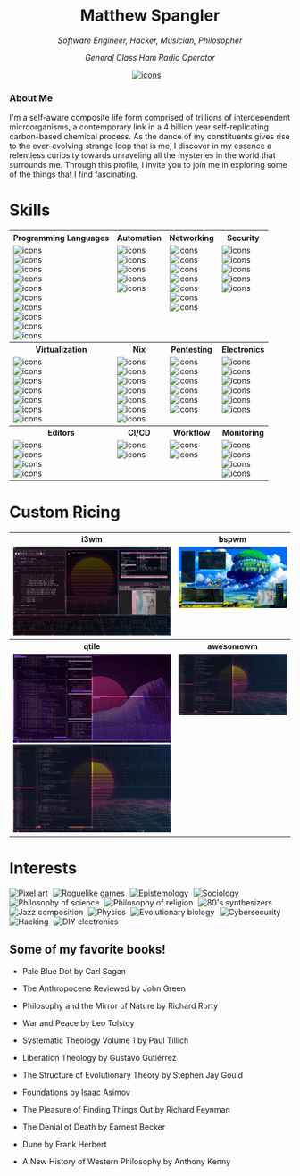  

<body>
  <div class="c1">
    <div align="center">
      <h1>Matthew Spangler</h1><em>Software Engineer, Hacker, Musician, Philosopher</em>
      <p><em>General Class Ham Radio Operator</em></p>
      <div>
        <a href="https://www.linkedin.com/in/mattspangler-tech/"><img height="30" src="https://skillicons.dev/icons?i=linkedin" alt="icons"></a> &nbsp;&nbsp;
      </div>
    </div>
  </div>
  <div>
    <h3>About Me</h3>
    <p>I'm a self-aware composite life form comprised of trillions of interdependent microorganisms, a contemporary link in a 4 billion year self-replicating carbon-based chemical process. As the dance of my constituents gives rise to the ever-evolving strange loop that is me, I discover in my essence a relentless curiosity towards unraveling all the mysteries in the world that surrounds me. Through this profile, I invite you to join me in exploring some of the things that I find fascinating.</p>
  </div>
  <h1>Skills</h1>
    <table>
      <tr>
        <th>Programming Languages</th>
        <th>Automation</th>
        <th>Networking</th>
        <th>Security</th>
      </tr>
      <tr>
        <td valign="top">
          <div><img title="C" height="25" src="https://img.shields.io/badge/c-%2300599C.svg?style=for-the-badge&amp;logo=C&amp;logoColor=white" alt="icons"></div>
          <div><img title="C++" height="25" src="https://img.shields.io/badge/c++-%2300599C.svg?style=for-the-badge&amp;logo=c%2B%2B&amp;logoColor=white" alt="icons"></div>
          <div><img title="C#" height="25" src="https://img.shields.io/badge/c%23-%23239120.svg?style=for-the-badge&amp;logo=c-sharp&amp;logoColor=white" alt="icons"></div>
          <div><img title="Rust" height="25" src="https://img.shields.io/badge/rust-%23000000.svg?style=for-the-badge&amp;logo=rust&amp;logoColor=white" alt="icons"></div>
          <div><img title="Python" height="25" src="https://img.shields.io/badge/python-3670A0?style=for-the-badge&amp;logo=python&amp;logoColor=ffdd54" alt="icons"></div>
          <div><img title="Elisp" height="25" src="https://img.shields.io/badge/Elisp-%237F5AB6.svg?&amp;style=for-the-badge&amp;logo=gnu-emacs&amp;logoColor=white" alt="icons"></div>
          <div><img title="Bash" height="25" src="https://img.shields.io/badge/Bash-%23121011.svg?style=for-the-badge&amp;logo=gnu-bash&amp;logoColor=white" alt="icons"></div>
          <div><img title="Javascript" height="25" src="https://img.shields.io/badge/javascript-%23323330.svg?style=for-the-badge&amp;logo=javascript&amp;logoColor=%23F7DF1E" alt="icons"></div>
          <div><img title="HTML5" height="25" src="https://img.shields.io/badge/html5-%23E34F26.svg?style=for-the-badge&amp;logo=html5&amp;logoColor=white" alt="icons"></div>
          <div><img title="CSS" height="25" src="https://img.shields.io/badge/css3-%231572B6.svg?style=for-the-badge&amp;logo=css3&amp;logoColor=white" alt="icons"></div>
        </td>
        <td valign="top">
          <div><img title="HTML5" height="25" src="https://img.shields.io/badge/robotframework-%43B02A?style=for-the-badge&amp;logo=robotframework&amp;logoColor=white&amp;color=00c0b5" alt="icons"></div>
          <div><img title="HTML5" height="25" src="https://img.shields.io/badge/-selenium-%43B02A?style=for-the-badge&amp;logo=selenium&amp;logoColor=white" alt="icons"></div>
          <div><img title="HTML5" height="25" src="https://img.shields.io/badge/ansible-%43B02A?style=for-the-badge&amp;logo=ansible&amp;logoColor=white&amp;color=black" alt="icons"></div>
          <div><img title="HTML5" height="25" src="https://img.shields.io/badge/OpenCV-%43B02A?style=for-the-badge&amp;logo=OpenCV&amp;logoColor=lightgreen&amp;color=blue" alt="icons"></div>
          <div><img title="HTML5" height="25" src="https://img.shields.io/badge/pandas-%43B02A?style=for-the-badge&amp;logo=pandas&amp;logoColor=white&amp;color=darkblue" alt="icons"></div>
        </td>
        <td valign="top">
          <div><img title="HTML5" height="25" src="https://img.shields.io/badge/cisco_ios_xe%2Fxr%2Fnxos-%43B02A?style=for-the-badge&amp;logo=cisco&amp;logoColor=white&amp;color=blue" alt="icons"></div>
          <div><img title="HTML5" height="25" src="https://img.shields.io/badge/mikrotik_routeros-%43B02A?style=for-the-badge&amp;i&amp;logoColor=white&amp;color=cyan" alt="icons"></div>
          <div><img title="HTML5" height="25" src="https://img.shields.io/badge/ubiquiti_unifi_os-%43B02A?style=for-the-badge&amp;logo=ubiquiti&amp;logoColor=white&amp;color=darkblue" alt="icons"></div>
          <div><img title="HTML5" height="25" src="https://img.shields.io/badge/edgerouter_edge_os-%43B02A?style=for-the-badge&amp;logoColor=white&amp;color=black" alt="icons"></div>
          <div><img title="HTML5" height="25" src="https://img.shields.io/badge/pfsense-%43B02A?style=for-the-badge&amp;logo=pfsense&amp;logoColor=white&amp;color=212121" alt="icons"></div>
          <div><img title="HTML5" height="25" src="https://img.shields.io/badge/opnsense-%43B02A?style=for-the-badge&amp;logo=opnsense&amp;logoColor=white&amp;color=D94F00" alt="icons"></div>
          <div><img title="HTML5" height="25" src="https://img.shields.io/badge/openwrt-%43B02A?style=for-the-badge&amp;logo=openwrt&amp;logoColor=white&amp;color=00B5E2" alt="icons"></div>
        </td>
        <td valign="top">
          <div><img title="HTML5" height="25" src="https://img.shields.io/badge/qubes_os-%43B02A?style=for-the-badge&amp;logo=qubesos&amp;logoColor=white&amp;color=00B5E2" alt="icons"></div>
          <div><img title="HTML5" height="25" src="https://img.shields.io/badge/coreboot-%43B02A?style=for-the-badge&amp;logo=coreboot&amp;logoColor=white&amp;color=grey" alt="icons"></div>
          <div><img title="HTML5" height="25" src="https://img.shields.io/badge/gnupg-%43B02A?style=for-the-badge&amp;logo=gnuprivacyguard&amp;logoColor=white&amp;color=0093DD" alt="icons"></div>
          <div><img title="HTML5" height="25" src="https://img.shields.io/badge/yubikeys-%43B02A?style=for-the-badge&amp;logo=yubico&amp;logoColor=white&amp;color=84BD00" alt="icons"></div>
          <div><img title="HTML5" height="25" src="https://img.shields.io/badge/selinux-%43B02A?style=for-the-badge&amp;logo=selinux&amp;logoColor=white&amp;color=FCC624" alt="icons"></div>
        </td>
      </tr>
      <tr>
        <th>Virtualization</th>
        <th>Nix</th>
        <th>Pentesting</th>
        <th>Electronics</th>
      </tr>
      <tr>
        <td valign="top">
          <div><img title="HTML5" height="25" src="https://img.shields.io/badge/proxmox-%43B02A?style=for-the-badge&amp;logo=proxmox&amp;logoColor=white&amp;color=E57000" alt="icons"></div>
          <div><img title="HTML5" height="25" src="https://img.shields.io/badge/kubernetes-%43B02A?style=for-the-badge&amp;logo=kubernetes&amp;logoColor=white&amp;color=326CE5" alt="icons"></div>
          <div><img title="HTML5" height="25" src="https://img.shields.io/badge/xenserver-%43B02A?style=for-the-badge&amp;logo=xenserver&amp;logoColor=white&amp;color=000000" alt="icons"></div>
          <div><img title="HTML5" height="25" src="https://img.shields.io/badge/docker-%43B02A?style=for-the-badge&amp;logo=docker&amp;logoColor=white&amp;color=2496ED" alt="icons"></div>
          <div><img title="HTML5" height="25" src="https://img.shields.io/badge/podman-%43B02A?style=for-the-badge&amp;logo=podman&amp;logoColor=white&amp;color=892CA0" alt="icons"></div>
          <div><img title="HTML5" height="25" src="https://img.shields.io/badge/kvm-%43B02A?style=for-the-badge&amp;logo=kvm&amp;logoColor=white&amp;color=FF6600" alt="icons"></div>
          <div><img title="HTML5" height="25" src="https://img.shields.io/badge/vagrant-%43B02A?style=for-the-badge&amp;logo=vagrant&amp;logoColor=white&amp;color=1868F2" alt="icons"></div>
        </td>
        <td valign="top">
          <div><img title="HTML5" height="25" src="https://img.shields.io/badge/NixOS-%230E5C6E?style=for-the-badge&logo=nixos&logoColor=white" alt="icons"></div>         
          <div><img title="HTML5" height="25" src="https://img.shields.io/badge/debian-%43B02A?style=for-the-badge&amp;logo=debian&amp;logoColor=white&amp;color=A81D33" alt="icons"></div>
          <div><img title="HTML5" height="25" src="https://img.shields.io/badge/arch_linux-%43B02A?style=for-the-badge&amp;logo=archlinux&amp;logoColor=white&amp;color=1793D1" alt="icons"></div>
          <div><img title="HTML5" height="25" src="https://img.shields.io/badge/Red%20Hat%20Enterprise%20Linux-%43B02A?style=for-the-badge&amp;logo=redhat&amp;logoColor=white&amp;color=EE0000" alt="icons"></div>
          <div><img title="HTML5" height="25" src="https://img.shields.io/badge/opensuse-%43B02A?style=for-the-badge&amp;logo=opensuse&amp;logoColor=white&amp;color=73BA25" alt="icons"></div>
          <div><img title="HTML5" height="25" src="https://img.shields.io/badge/freebsd-%43B02A?style=for-the-badge&amp;logo=freebsd&amp;logoColor=white&amp;color=AB2B28" alt="icons"></div>
          <div><img title="HTML5" height="25" src="https://img.shields.io/badge/flatpak-%43B02A?style=for-the-badge&amp;logo=flatpak&amp;logoColor=white&amp;color=1793D1" alt="icons"></div>
        </td>
        <td valign="top">
          <div>
              <img title="HTML5" height="25" src="https://img.shields.io/badge/metasploit-%43B02A?style=for-the-badge&amp;logo=metasploit&amp;logoColor=white&amp;color=ED1C24" alt="icons">
          </div>
          <div>
            <img title="HTML5" height="25" src="https://img.shields.io/badge/nmap-%43B02A?style=for-the-badge&amp;logo=nmap&amp;logoColor=white&amp;color=E1672D" alt="icons">
          </div>
          <div>
            <img title="HTML5" height="25" src="https://img.shields.io/badge/wireshark-%43B02A?style=for-the-badge&amp;logo=wireshark&amp;logoColor=white&amp;color=1679A7" alt="icons">
          </div>
          <div>
            <img title="HTML5" height="25" src="https://img.shields.io/badge/ettercap-%43B02A?style=for-the-badge&amp;logo=ettercap&amp;logoColor=white&amp;color=000000" alt="icons">
          </div>
          <div>
            <img title="HTML5" height="25" src="https://img.shields.io/badge/aircrack_ng-%43B02A?style=for-the-badge&amp;logo=aircrack-ng&amp;logoColor=white&amp;color=1679A7" alt="icons">
          </div>
          <div>
            <img title="HTML5" height="25" src="https://img.shields.io/badge/badusb-%43B02A?style=for-the-badge&amp;logo=badusb&amp;logoColor=white&amp;color=000000" alt="icons">
          </div>
        </td>
        <td valign="top">
          <div>
          <img title="HTML5" height="25" src="https://img.shields.io/badge/arduino-%43B02A?style=for-the-badge&amp;logo=arduino&amp;logoColor=white&amp;color=00979D" alt="icons">
          </div>
          <div>
          <img title="HTML5" height="25" src="https://img.shields.io/badge/raspberry_pi-%43B02A?style=for-the-badge&amp;logo=raspberrypi&amp;logoColor=white&amp;color=C51A4A" alt="icons">
          </div>
          <div>
            <img title="HTML5" height="25" src="https://img.shields.io/badge/z80-%43B02A?style=for-the-badge&amp;logo=Z80&amp;logoColor=white&amp;color=000000" alt="icons">
          </div>
            <div>
                <img title="HTML5" height="25" src="https://img.shields.io/badge/microchip_pickit_4-%43B02A?style=for-the-badge&amp;logo=microchip&amp;logoColor=white&amp;color=F80000" alt="icons">
                </div>
         <div> 
          <img title="HTML5" height="25" src="https://img.shields.io/badge/flipper_zero-%43B02A?style=for-the-badge&amp;logo=flipperzero&amp;logoColor=white&amp;color=FF6600" alt="icons">
                </div>
         <div>
                        <img title="HTML5" height="25" src="https://img.shields.io/badge/hackrf-%43B02A?style=for-the-badge&amp;logo=hackrf&amp;logoColor=white&amp;color=000000" alt="icons">
                </div>
        </td>
      </tr>
      <tr>
        <th>Editors</th>
        <th>CI/CD</th>
        <th>Workflow</th>
        <th>Monitoring</th>
      </tr>
      <tr>
        <td valign="top">
            <div>
                <img title="HTML5" height="25" src="https://img.shields.io/badge/emacs-%43B02A?style=for-the-badge&amp;logo=gnuemacs&amp;logoColor=white&amp;color=7F5AB6" alt="icons">
            </div>
          <div>
                <img title="HTML5" height="25" src="https://img.shields.io/badge/visual_studio_code-%43B02A?style=for-the-badge&amp;logo=visualstudiocode&amp;logoColor=white&amp;color=007ACC" alt="icons">
          </div>
          <div>
                <img title="HTML5" height="25" src="https://img.shields.io/badge/vim-%43B02A?style=for-the-badge&amp;logo=vim&amp;logoColor=white&amp;color=019733" alt="icons">
            </div>
          <div>
            <img title="HTML5" height="25" src="https://img.shields.io/badge/godot-%43B02A?style=for-the-badge&amp;logo=godotengine&amp;logoColor=white&amp;color=478CBF" alt="icons">
          </div>
        </td>
        <td valign="top">
          <div>
            <img title="HTML5" height="25" src="https://img.shields.io/badge/jenkins-%43B02A?style=for-the-badge&amp;logo=jenkins&amp;logoColor=white&amp;color=D24939" alt="icons">
          </div>
          <div>
            <img title="HTML5" height="25" src="https://img.shields.io/badge/gitlab-%43B02A?style=for-the-badge&amp;logo=gitlab&amp;logoColor=white&amp;color=FCA121" alt="icons">
          </div>
        </td>
        <td valign="top">
          <div>
            <img title="HTML5" height="25" src="https://img.shields.io/badge/jira-%43B02A?style=for-the-badge&amp;logo=jira&amp;logoColor=white&amp;color=0052CC" alt="icons">
          </div>
          <div>
            <img title="HTML5" height="25" src="https://img.shields.io/badge/org_mode-%43B02A?style=for-the-badge&amp;logo=orgmode&amp;logoColor=white&amp;color=77AA99" alt="icons">
          </div>
        </td>
        <td valign="top">
          <div>
            <img title="HTML5" height="25" src="https://img.shields.io/badge/grafana-%43B02A?style=for-the-badge&amp;logo=grafana&amp;logoColor=white&amp;color=F46800" alt="icons">
          </div>
          <div>
            <img title="HTML5" height="25" src="https://img.shields.io/badge/zabbix-%43B02A?style=for-the-badge&amp;logo=zabbix&amp;logoColor=white&amp;color=FF0000" alt="icons">
          </div>
          <div>
            <img title="HTML5" height="25" src="https://img.shields.io/badge/snort-%43B02A?style=for-the-badge&amp;logo=snort&amp;logoColor=white&amp;color=1A1A1A" alt="icons">
          </div>
          <div>
            <img title="HTML5" height="25" src="https://img.shields.io/badge/tripwire-%43B02A?style=for-the-badge&amp;logo=tripwire&amp;logoColor=white&amp;color=999999" alt="icons">
          </div>
        </td>
      </tr>
    </table>
  <h1>Custom Ricing</h1>
    <table>
      <tr>
        <th>i3wm</th>
        <th>bspwm</th>
      </tr>
      <tr>
        <td valign="top"><img title="HTML5" width="512" src="https://raw.githubusercontent.com/matthewspangler/i3wm-retrowave-dotfiles/master/screenshot.jpg" alt="icons"></td>
        <td valign="top"><img title="HTML5" width="512" src="https://raw.githubusercontent.com/matthewspangler/bspwm-laputa-dotfiles/master/screenshot.png" alt="icons"></td>
      </tr>
      <tr>
        <th>qtile</th>
        <th>awesomewm</th>
      </tr>
      <tr>
        <td valign="top"><img title="HTML5" width="512" src="https://raw.githubusercontent.com/matthewspangler/dotfiles/qtile/screenshot2.png" alt="icons"> <img title="HTML5" width="512" src="https://raw.githubusercontent.com/matthewspangler/dotfiles/qtile/screenshot.png" alt="icons"></td>
        <td valign="top"><img title="HTML5" width="512" src="https://raw.githubusercontent.com/matthewspangler/dotfiles/awesomewm/screenshot.png" alt="icons"></td>
      </tr>
    </table>
  <h1>Interests</h1>
<div>
  <div style="display: inline-block; margin-right: 5px;"><img title="Pixel art" height="20" src="https://img.shields.io/badge/Pixel_Art-ED1C24?style=flat"></div>
  <div style="display: inline-block; margin-right: 5px;"><img title="Roguelike games" height="20" src="https://img.shields.io/badge/Roguelike_Games-2F8A1A?style=flat"></div>
  <div style="display: inline-block; margin-right: 5px;"><img title="Epistemology" height="20" src="https://img.shields.io/badge/Epistemology-3498DB?style=flat"></div>
  <div style="display: inline-block; margin-right: 5px;"><img title="Sociology" height="20" src="https://img.shields.io/badge/Sociology-E74C3C?style=flat"></div>
  <div style="display: inline-block; margin-right: 5px;"><img title="Philosophy of science" height="20" src="https://img.shields.io/badge/Philosophy_of_Science-2F4F7F?style=flat"></div>
  <div style="display: inline-block; margin-right: 5px;"><img title="Philosophy of religion" height="20" src="https://img.shields.io/badge/Philosophy_of_Religion-8B9467?style=flat"></div>
  <div style="display: inline-block; margin-right: 5px;"><img title="80's synthesizers" height="20" src="https://img.shields.io/badge/80s_Synthesizers-FF69B4?style=flat"></div>
  <div style="display: inline-block; margin-right: 5px;"><img title="Jazz composition" height="20" src="https://img.shields.io/badge/Jazz_Composition-3B3F54?style=flat"></div>
  <div style="display: inline-block; margin-right: 5px;"><img title="Physics" height="20" src="https://img.shields.io/badge/Physics-1DA1F2?style=flat"></div>
  <div style="display: inline-block; margin-right: 5px;"><img title="Evolutionary biology" height="20" src="https://img.shields.io/badge/Evolutionary_Biology-6F4E37?style=flat"></div>
  <div style="display: inline-block; margin-right: 5px;"><img title="Cybersecurity" height="20" src="https://img.shields.io/badge/Cybersecurity-5C6BC0?style=flat"></div>
  <div style="display: inline-block; margin-right: 5px;"><img title="Hacking" height="20" src="https://img.shields.io/badge/Hacking-FFA07A?style=flat"></div>
  <div style="display: inline-block; margin-right: 5px;"><img title="DIY electronics" height="20" src="https://img.shields.io/badge/DIY_Electronics-CC5500?style=flat"></div>
</div>
    <h2>Some of my favorite books!</h2>
    <div>
      <ul>
        <li>Pale Blue Dot by Carl Sagan</li>
      </ul>
    </div>
    <div>
      <ul>
        <li>The Anthropocene Reviewed by John Green</li>
      </ul>
    </div>
     <div>
      <ul>
        <li>Philosophy and the Mirror of Nature by Richard Rorty</li>
      </ul>
    </div>
     <div>
      <ul>
        <li>War and Peace by Leo Tolstoy</li>
      </ul>
    </div>
    <div>
      <ul>
        <li>Systematic Theology Volume 1 by Paul Tillich</li>
      </ul>
    </div>
    <div>
      <ul>
        <li>Liberation Theology by Gustavo Gutiérrez</li>
      </ul>
    </div>
     <div>
      <ul>
        <li>The Structure of Evolutionary Theory by Stephen Jay Gould</li>
      </ul>
    </div>
    <div>
      <ul>
        <li>Foundations by Isaac Asimov</li>
      </ul>
    </div>
    <div>
      <ul>
        <li>The Pleasure of Finding Things Out by Richard Feynman</li>
      </ul>
    </div>
    <div>
      <ul>
        <li>The Denial of Death by Earnest Becker</li>
      </ul>
    </div>
    <div>
      <ul>
        <li>Dune by Frank Herbert</li>
      </ul>
    </div>
    <div>
      <ul>
        <li>A New History of Western Philosophy by Anthony Kenny</li>
      </ul>
    </div>
</body>
</html>
